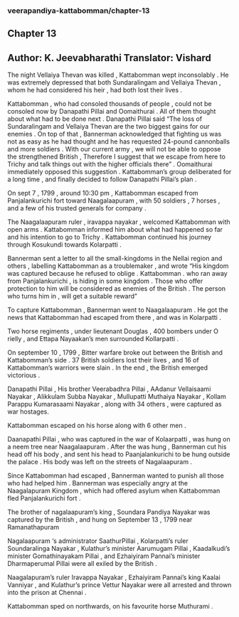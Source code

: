 ### veerapandiya-kattabomman/chapter-13
## Chapter 13
Author: K. Jeevabharathi
Translator: Vishard
---
The night Vellaiya Thevan was killed , Kattabomman wept inconsolably . He was extremely depressed that both Sundaralingam and Vellaiya Thevan , whom he had considered his heir , had both lost their lives .

Kattabomman , who had consoled thousands of people , could not be consoled now by Danapathi Pillai and Oomaithurai . All of them thought about what had to be done next . Danapathi Pillai said “The loss of Sundaralingam and Vellaiya Thevan are the two biggest gains for our enemies .  On top of that , Bannerman acknowledged that fighting us was not as easy as he had thought and he has requested 24-pound cannonballs and more soldiers . With our current army , we will not be able to oppose the strengthened British , Therefore I suggest that we escape from here to Trichy and talk things out with the higher officials there” . Oomaithurai immediately opposed this suggestion . Kattabomman’s group   deliberated for a long time , and finally decided to follow Danapathi Pillai’s plan . 

On sept 7 , 1799 , around 10:30 pm , Kattabomman escaped from Panjalankurichi fort toward Naagalaapuram , with 50 soldiers , 7 horses , and a few of his trusted generals for company . 

The Naagalaapuram ruler , iravappa nayakar , welcomed Kattabomman with open arms . Kattabomman informed him about what had happened so far and his intention to go to Trichy  . Kattabomman continued his journey through Kosukundi towards Kolarpatti . 

Bannerman sent a letter to all the small-kingdoms in the  Nellai region and others , labelling Kattabomman as a troublemaker , and wrote 
“His kingdom was captured because he refused to oblige . Kattabomman . who ran away from Panjalankurichi , is hiding in some kingdom . Those who offer protection to him will be considered as enemies of the British . The person who turns him in , will get a suitable reward” 

To capture Kattabomman , Bannerman went to Naagalaapuram .  He got the news that Kattabomman had escaped from there , and was in Kolarpatti . 

Two horse regiments , under lieutenant Douglas , 400 bombers under O rielly , and Ettapa Nayaakan’s men surrounded Kollarpatti . 

On september 10 , 1799 , Bitter warfare broke out between the British and Kattabomman’s side . 37 British soldiers lost their lives , and 16 of Kattabomman’s warriors were slain . In the end , the British emerged victorious . 

Danapathi Pillai , His brother Veerabadhra Pillai , AAdanur Vellaisaami Nayakar , Alikkulam Subba Nayakar , Mullupatti Muthaiya Nayakar , Kollam Parappu Kumarasaami Nayakar , along with 34 others , were captured as war hostages. 

Kattabomman escaped on his horse along with 6 other men . 

Daanapathi Pillai , who was captured in the war of Kolaarpatti , was hung on a neem tree near Naagalaapuram . After the was hung  , Bannerman cut his head off his body , and sent his head to  Paanjalankurichi to be hung outside the palace . His body was left on the streets of Nagalaapuram .


Since Kattabomman had escaped , Bannerman wanted to punish all those who had helped him . Bannerman was especially angry at the Naagalapuram Kingdom , which had offered asylum when Kattabomman fled Panjalankurichi fort . 

The brother of nagalaapuram’s king , Soundara Pandiya Nayakar was captured by the British , and hung on September 13 , 1799 near Ramanathapuram  

Nagalaapuram ‘s administrator SaathurPillai , Kolarpatti’s ruler Soundaralinga  Nayakar , Kulathur’s minister Aarumugam Pillai , Kaadalkudi’s minister Gomathinayakam Pillai , and Ezhaiyiram Pannai’s minister Dharmaperumal Pillai  were all exiled by the British . 

Naagalapuram’s ruler Iravappa Nayakar , Ezhaiyiram Pannai’s king Kaalai Vanniyar , and Kulathur’s prince Vettur Nayakar  were all arrested and thrown into the prison at Chennai .

Kattabomman sped on northwards, on his favourite horse Muthurami .
